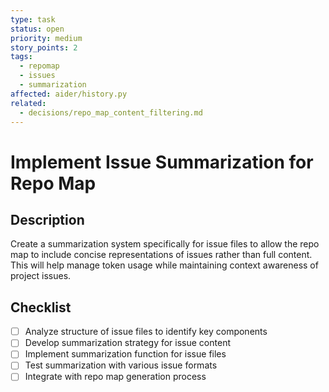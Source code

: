 ```yaml
---
type: task
status: open
priority: medium
story_points: 2
tags:
  - repomap
  - issues
  - summarization
affected: aider/history.py
related:
  - decisions/repo_map_content_filtering.md
---
```


# Implement Issue Summarization for Repo Map

## Description
Create a summarization system specifically for issue files to allow the repo map to include concise representations of issues rather than full content. This will help manage token usage while maintaining context awareness of project issues.

## Checklist
- [ ] Analyze structure of issue files to identify key components
- [ ] Develop summarization strategy for issue content
- [ ] Implement summarization function for issue files
- [ ] Test summarization with various issue formats
- [ ] Integrate with repo map generation process

